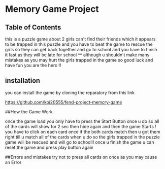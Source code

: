 # Memory Game Project

## Table of Contents

this is a puzzle game about 2 girls can't find their friends which it appears to be trapped in this puzzle and you have to beat the game to rescue the girls  so they can get back together and go to school and you have to finish it fast as they will be late for school ^^ although u shouldn't make many mistakes as you may hurt the girls trapped in the game so good luck and have fun you are the hero !!

## installation

you can install the game by cloning the reparatory from this link

https://github.com/koi20555/fend-project-memory-game

##How the Game Work

once the game load you only have to press the Start Button once u do so all of the cards will show  for 2 sec then hide again and then the game Starts ! you have to click on each card once if the both cards match then u got them right till u match all of the cards when u do so the girls trapped in the puzzle game will be rescued and will go to school!! once u finish the game u can reset the game and press play button again

##Errors and mistakes
try not to press all cards on once as you may cause an Error 
